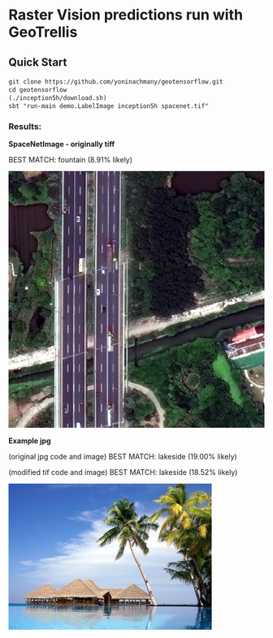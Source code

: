 Raster Vision predictions run with GeoTrellis
=======================

## Quick Start

```console
git clone https://github.com/yoninachmany/geotensorflow.git
cd geotensorflow
(./inception5h/download.sh)
sbt "run-main demo.LabelImage inception5h spacenet.tif"
```

### Results:
**SpaceNetImage - originally tiff**

BEST MATCH: fountain (8.91% likely)

![SpaceNet image](spacenet.png)

**Example jpg**

(original jpg code and image) BEST MATCH: lakeside (19.00% likely)

(modified tif code and image) BEST MATCH: lakeside (18.52% likely)

![Example jpg](example-400x288.jpg)
